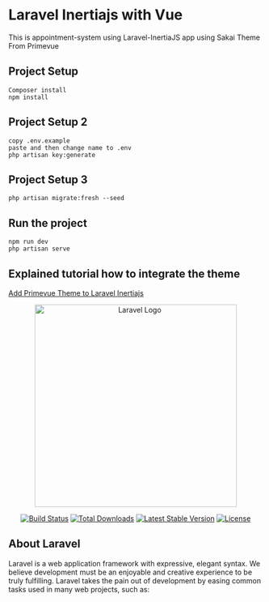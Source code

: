 # Laravel Inertiajs with Vue
This is appointment-system using Laravel-InertiaJS app using Sakai Theme From Primevue

## Project Setup

    Composer install
    npm install
    
## Project Setup 2
    copy .env.example
    paste and then change name to .env
    php artisan key:generate

## Project Setup 3
    php artisan migrate:fresh --seed

## Run the project

    npm run dev
    php artisan serve

## Explained tutorial how to integrate the theme
<a href="https://dev.to/xtreme2020/add-primevue-theme-to-laravel-inertiajs-1n7b">Add Primevue Theme to Laravel Inertiajs</a>

<p align="center"><a href="https://laravel.com" target="_blank"><img src="https://raw.githubusercontent.com/laravel/art/master/logo-lockup/5%20SVG/2%20CMYK/1%20Full%20Color/laravel-logolockup-cmyk-red.svg" width="400" alt="Laravel Logo"></a></p>

<p align="center">
<a href="https://github.com/laravel/framework/actions"><img src="https://github.com/laravel/framework/workflows/tests/badge.svg" alt="Build Status"></a>
<a href="https://packagist.org/packages/laravel/framework"><img src="https://img.shields.io/packagist/dt/laravel/framework" alt="Total Downloads"></a>
<a href="https://packagist.org/packages/laravel/framework"><img src="https://img.shields.io/packagist/v/laravel/framework" alt="Latest Stable Version"></a>
<a href="https://packagist.org/packages/laravel/framework"><img src="https://img.shields.io/packagist/l/laravel/framework" alt="License"></a>
</p>

## About Laravel

Laravel is a web application framework with expressive, elegant syntax. We believe development must be an enjoyable and creative experience to be truly fulfilling. Laravel takes the pain out of development by easing common tasks used in many web projects, such as:

